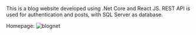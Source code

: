 This is a blog website developed using .Net Core and React JS. REST API is used for authentication and posts, with SQL Server as database.

Homepage:
![blognet](https://github.com/user-attachments/assets/db2eb737-7860-47fb-9a57-c470a81c9ed4)
